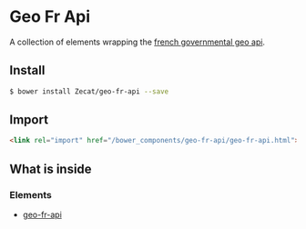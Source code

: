 # Geo Fr Api

A collection of elements wrapping the [french governmental geo api](https://api.gouv.fr/api/api-geo.html).

## Install

```bash
$ bower install Zecat/geo-fr-api --save
```

## Import

```html
<link rel="import" href="/bower_components/geo-fr-api/geo-fr-api.html">
```

## What is inside

### Elements

- [geo-fr-api](/geo-fr-api)
